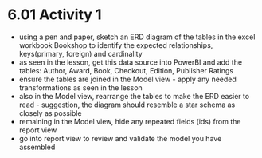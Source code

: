 # 6.01 Activity 1 

- using a pen and paper, sketch an ERD diagram of the tables in the excel workbook Bookshop to identify the expected relationships, keys(primary, foreign) and cardinality 
- as seen in the lesson, get this data source into PowerBI and add the tables: Author, Award, Book, Checkout, Edition, Publisher Ratings
- ensure the tables are joined in the Model view - apply any needed transformations as seen in the lesson 
- also in the Model view, rearrange the tables to make the ERD easier to read - suggestion, the diagram should resemble a star schema as closely as possible 
- remaining in the Model view, hide any repeated fields (ids) from the report view 
- go into report view to review and validate the model you have assembled 
